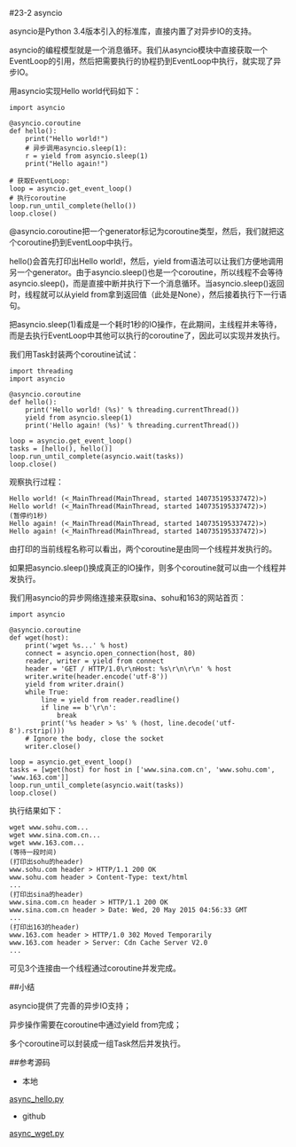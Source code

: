 #23-2 asyncio

asyncio是Python 3.4版本引入的标准库，直接内置了对异步IO的支持。

asyncio的编程模型就是一个消息循环。我们从asyncio模块中直接获取一个EventLoop的引用，然后把需要执行的协程扔到EventLoop中执行，就实现了异步IO。

用asyncio实现Hello world代码如下：

	import asyncio
	
	@asyncio.coroutine
	def hello():
	    print("Hello world!")
	    # 异步调用asyncio.sleep(1):
	    r = yield from asyncio.sleep(1)
	    print("Hello again!")
	
	# 获取EventLoop:
	loop = asyncio.get_event_loop()
	# 执行coroutine
	loop.run_until_complete(hello())
	loop.close()
@asyncio.coroutine把一个generator标记为coroutine类型，然后，我们就把这个coroutine扔到EventLoop中执行。

hello()会首先打印出Hello world!，然后，yield from语法可以让我们方便地调用另一个generator。由于asyncio.sleep()也是一个coroutine，所以线程不会等待asyncio.sleep()，而是直接中断并执行下一个消息循环。当asyncio.sleep()返回时，线程就可以从yield from拿到返回值（此处是None），然后接着执行下一行语句。

把asyncio.sleep(1)看成是一个耗时1秒的IO操作，在此期间，主线程并未等待，而是去执行EventLoop中其他可以执行的coroutine了，因此可以实现并发执行。

我们用Task封装两个coroutine试试：

	import threading
	import asyncio
	
	@asyncio.coroutine
	def hello():
	    print('Hello world! (%s)' % threading.currentThread())
	    yield from asyncio.sleep(1)
	    print('Hello again! (%s)' % threading.currentThread())
	
	loop = asyncio.get_event_loop()
	tasks = [hello(), hello()]
	loop.run_until_complete(asyncio.wait(tasks))
	loop.close()
观察执行过程：

	Hello world! (<_MainThread(MainThread, started 140735195337472)>)
	Hello world! (<_MainThread(MainThread, started 140735195337472)>)
	(暂停约1秒)
	Hello again! (<_MainThread(MainThread, started 140735195337472)>)
	Hello again! (<_MainThread(MainThread, started 140735195337472)>)
由打印的当前线程名称可以看出，两个coroutine是由同一个线程并发执行的。

如果把asyncio.sleep()换成真正的IO操作，则多个coroutine就可以由一个线程并发执行。

我们用asyncio的异步网络连接来获取sina、sohu和163的网站首页：

	import asyncio
	
	@asyncio.coroutine
	def wget(host):
	    print('wget %s...' % host)
	    connect = asyncio.open_connection(host, 80)
	    reader, writer = yield from connect
	    header = 'GET / HTTP/1.0\r\nHost: %s\r\n\r\n' % host
	    writer.write(header.encode('utf-8'))
	    yield from writer.drain()
	    while True:
	        line = yield from reader.readline()
	        if line == b'\r\n':
	            break
	        print('%s header > %s' % (host, line.decode('utf-8').rstrip()))
	    # Ignore the body, close the socket
	    writer.close()
	
	loop = asyncio.get_event_loop()
	tasks = [wget(host) for host in ['www.sina.com.cn', 'www.sohu.com', 'www.163.com']]
	loop.run_until_complete(asyncio.wait(tasks))
	loop.close()
执行结果如下：

	wget www.sohu.com...
	wget www.sina.com.cn...
	wget www.163.com...
	(等待一段时间)
	(打印出sohu的header)
	www.sohu.com header > HTTP/1.1 200 OK
	www.sohu.com header > Content-Type: text/html
	...
	(打印出sina的header)
	www.sina.com.cn header > HTTP/1.1 200 OK
	www.sina.com.cn header > Date: Wed, 20 May 2015 04:56:33 GMT
	...
	(打印出163的header)
	www.163.com header > HTTP/1.0 302 Moved Temporarily
	www.163.com header > Server: Cdn Cache Server V2.0
	...
可见3个连接由一个线程通过coroutine并发完成。

##小结

asyncio提供了完善的异步IO支持；

异步操作需要在coroutine中通过yield from完成；

多个coroutine可以封装成一组Task然后并发执行。

##参考源码

- 本地

[async_hello.py](../code/chapter23/23-2-async_hello.py)

- github

[async_wget.py](https://github.com/michaelliao/learn-python3/blob/master/samples/async/async_wget.py)